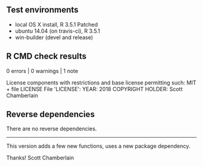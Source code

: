 ## Test environments

* local OS X install, R 3.5.1 Patched
* ubuntu 14.04 (on travis-ci), R 3.5.1
* win-builder (devel and release)

## R CMD check results

0 errors | 0 warnings | 1 note

  License components with restrictions and base license permitting such:
    MIT + file LICENSE
  File 'LICENSE':
    YEAR: 2018
    COPYRIGHT HOLDER: Scott Chamberlain

## Reverse dependencies

There are no reverse dependencies.

---

This version adds a few new functions, uses a new package dependency.

Thanks!
Scott Chamberlain
